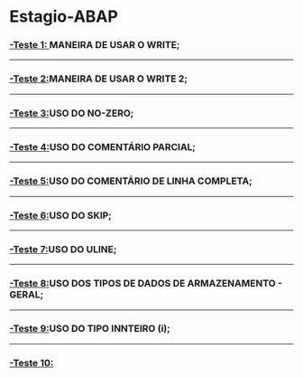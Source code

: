 # Estagio-ABAP

### [-Teste 1: ](https://github.com/ErikTakeuti/Estagio-ABAP/blob/main/Teste%201.abap)MANEIRA DE USAR O WRITE;
-----------------------------------------------------------------------------------------------------------------------------------------------------------------------------------------
### [-Teste 2:](https://github.com/ErikTakeuti/Estagio-ABAP/blob/main/Teste%202.abap)MANEIRA DE USAR O WRITE 2;
-----------------------------------------------------------------------------------------------------------------------------------------------------------------------------------------
### [-Teste 3:](https://github.com/ErikTakeuti/Estagio-ABAP/blob/main/Teste%203.abap)USO DO NO-ZERO;
-----------------------------------------------------------------------------------------------------------------------------------------------------------------------------------------
### [-Teste 4:](https://github.com/ErikTakeuti/Estagio-ABAP/blob/main/Teste%204.abap)USO DO COMENTÁRIO PARCIAL;
-----------------------------------------------------------------------------------------------------------------------------------------------------------------------------------------
### [-Teste 5:](https://github.com/ErikTakeuti/Estagio-ABAP/blob/main/Teste%205.abap)USO DO COMENTÁRIO DE LINHA COMPLETA;
-----------------------------------------------------------------------------------------------------------------------------------------------------------------------------------------
### [-Teste 6:](https://github.com/ErikTakeuti/Estagio-ABAP/blob/main/Teste%206.abap)USO DO SKIP;
-----------------------------------------------------------------------------------------------------------------------------------------------------------------------------------------
### [-Teste 7:](https://github.com/ErikTakeuti/Estagio-ABAP/blob/main/Teste%207.abap)USO DO ULINE;
-----------------------------------------------------------------------------------------------------------------------------------------------------------------------------------------
### [-Teste 8:](https://github.com/ErikTakeuti/Estagio-ABAP/blob/main/Teste%208.abap)USO DOS TIPOS DE DADOS DE ARMAZENAMENTO - GERAL;
-----------------------------------------------------------------------------------------------------------------------------------------------------------------------------------------
### [-Teste 9:](https://github.com/ErikTakeuti/Estagio-ABAP/blob/main/Teste%209.abap)USO DO TIPO INNTEIRO (i);
-----------------------------------------------------------------------------------------------------------------------------------------------------------------------------------------
### [-Teste 10:]()


